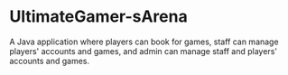 # UltimateGamer-sArena
A Java application where players can book for games, staff can manage players' accounts and games, and admin can manage staff and players' accounts and games.
